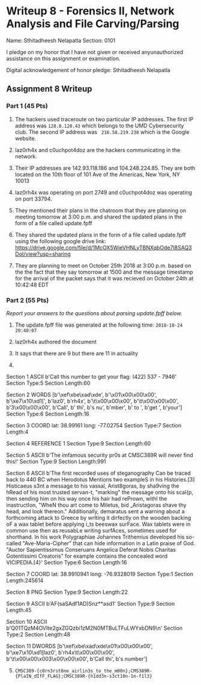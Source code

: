 Writeup 8 - Forensics II, Network Analysis and File Carving/Parsing
=====

Name: Sthitadheesh Nelapatla
Section: 0101

I pledge on my honor that I have not given or received anyunauthorized assistance on this assignment or examination.

Digital acknowledgement of honor pledge: Sthitadheesh Nelapatla

## Assignment 8 Writeup

### Part 1 (45 Pts)
1. The hackers used traceroute on two particular IP addresses. The first IP address was ```128.8.120.43``` which belongs to the UMD Cybersecurity club. The second IP address was ``` 216.58.219.238``` which is the Google website. 

2. laz0rh4x and c0uchpot4doz are the hackers communicating in the network. 

3. Their IP addresses are 142.93.118.186 and 104.248.224.85. They are both located on the 10th floor of 101 Ave of the Americas, New York, NY 10013

4. laz0rh4x was operating on port 2749 and c0uchpot4doz was operating on port 33794. 

5. They mentioned their plans in the chatroom that they are planning on meeting tomorrow at 3:00 p.m. and shared the updated plans in the form of a file called update.fpff

6. They shared the updated plans in the form of a file called update.fpff using the following google drive link: https://drive.google.com/file/d/1McOX5WjeVHNLyTBNXqbOde7l8SAQ3DoI/view?usp=sharing

7. They are planning to meet on October 25th 2018 at 3:00 p.m. based on the the fact that they say tomorrow at 1500 and the message timestamp for the arrival of the packet says that it was recieved on October 24th at 10:42:48 EDT

### Part 2 (55 Pts)

*Report your answers to the questions about parsing update.fpff below.*
1. The update.fpff file was generated at the following time: ```2018-10-24 20:40:07```

2. laz0rh4x authored the document

3. It says that there are 9 but there are 11 in actuality

4.

Section 1
ASCII
b'Call this number to get your flag: (422) 537 - 7946'
Section Type:5 Section Length:60

Section 2
WORDS
[b'\xef\xbe\xad\xde', b'\x01\x00\x00\x00', b'\xe7\x10\xd1[', b'laz0', b'rh4x', b'\t\x00\x00\x00', b'\t\x00\x00\x00', b'3\x00\x00\x00', b'Call', b' thi', b's nu', b'mber', b' to ', b'get ', b'your']
Section Type:6 Section Length:16

Section 3
COORD
lat: 38.99161 long: -77.02754
Section Type:7 Section Length:4

Section 4
REFERENCE
1
Section Type:9 Section Length:60

Section 5
ASCII
b'The imfamous security pr0s at CMSC389R will never find this!'
Section Type:9 Section Length:991

Section 6
ASCII
b'The first recorded uses of steganography Can be traced back to 440 BC when Herodotus Mentions two exampleS in his Histories.[3] Histicaeus s3nt a message to his vassal, Arist8goras, by sha9ving the hRead of his most trusted servan-t, "marking" the message onto his scal{p, then sending him on his way once his hair had rePrown, withl the inastructIon, "WheN thou art come to Miletus, bid _Aristagoras shave thy head, and look thereon." Additionally, demaratus sent a warning about a forthcoming attack to Greece by wrIting it dirfectly on the wooden backing oF a wax tablet before applying i_ts beeswax surFace. Wax tablets were in common use then as reusabLe writing surfAces, sometimes used for shorthand. In his work Polygraphiae Johannes Trithemius developed his so-called "Ave-Maria-Cipher" that can hide information in a Latin praise of God. "Auctor Sapientissimus Conseruans Angelica Deferat Nobis Charitas Gotentissimi Creatoris" for example contains the concealed word VICIPEDIA.[4}'
Section Type:6 Section Length:16

Section 7
COORD
lat: 38.9910941 long: -76.9328019
Section Type:1 Section Length:245614

Section 8
PNG
Section Type:9 Section Length:22

Section 9
ASCII
b'AF(saSAdf1AD)Snz**asd1'
Section Type:9 Section Length:45

Section 10
ASCII
b'Q01TQzM4OVIte2gxZGQzbi1zM2N0MTBuLTFuLWYxbDN9\n'
Section Type:2 Section Length:48

Section 11
DWORDS
[b'\xef\xbe\xad\xde\x01\x00\x00\x00', b'\xe7\x10\xd1[laz0', b'rh4x\t\x00\x00\x00', b'\t\x00\x00\x003\x00\x00\x00', b'Call thi', b's number']


5. ```CMSC389-{c0rn3rst0ne_airlin3s_to_the_m00n};CMS389R-{PlaIN_dIfF_FLAG};CMSC389R-{h1dd3n-s3ct10n-1n-f1l3}```
